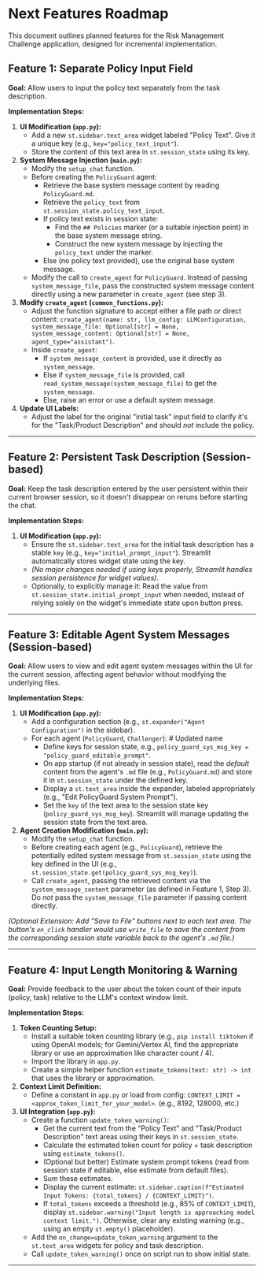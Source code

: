 # Next Features Roadmap

This document outlines planned features for the Risk Management Challenge application, designed for incremental implementation.

## Feature 1: Separate Policy Input Field

**Goal:** Allow users to input the policy text separately from the task description.

**Implementation Steps:**

1.  **UI Modification (`app.py`):**
    *   Add a new `st.sidebar.text_area` widget labeled "Policy Text". Give it a unique key (e.g., `key="policy_text_input"`).
    *   Store the content of this text area in `st.session_state` using its key.
2.  **System Message Injection (`main.py`):**
    *   Modify the `setup_chat` function.
    *   Before creating the `PolicyGuard` agent:
        *   Retrieve the base system message content by reading `PolicyGuard.md`.
        *   Retrieve the `policy_text` from `st.session_state.policy_text_input`.
        *   If policy text exists in session state:
            *   Find the `## Policies` marker (or a suitable injection point) in the base system message string.
            *   Construct the new system message by injecting the `policy_text` under the marker.
        *   Else (no policy text provided), use the original base system message.
    *   Modify the call to `create_agent` for `PolicyGuard`. Instead of passing `system_message_file`, pass the constructed system message content directly using a new parameter in `create_agent` (see step 3).
3.  **Modify `create_agent` (`common_functions.py`):**
    *   Adjust the function signature to accept either a file path *or* direct content: `create_agent(name: str, llm_config: LLMConfiguration, system_message_file: Optional[str] = None, system_message_content: Optional[str] = None, agent_type="assistant")`.
    *   Inside `create_agent`:
        *   If `system_message_content` is provided, use it directly as `system_message`.
        *   Else if `system_message_file` is provided, call `read_system_message(system_message_file)` to get the `system_message`.
        *   Else, raise an error or use a default system message.
4.  **Update UI Labels:**
    *   Adjust the label for the original "initial task" input field to clarify it's for the "Task/Product Description" and should *not* include the policy.

---

## Feature 2: Persistent Task Description (Session-based)

**Goal:** Keep the task description entered by the user persistent within their current browser session, so it doesn't disappear on reruns before starting the chat.

**Implementation Steps:**

1.  **UI Modification (`app.py`):**
    *   Ensure the `st.sidebar.text_area` for the initial task description has a stable `key` (e.g., `key="initial_prompt_input"`). Streamlit automatically stores widget state using the key.
    *   *(No major changes needed if using keys properly, Streamlit handles session persistence for widget values)*.
    *   Optionally, to explicitly manage it: Read the value from `st.session_state.initial_prompt_input` when needed, instead of relying solely on the widget's immediate state upon button press.

---

## Feature 3: Editable Agent System Messages (Session-based)

**Goal:** Allow users to view and edit agent system messages within the UI for the current session, affecting agent behavior without modifying the underlying files.

**Implementation Steps:**

1.  **UI Modification (`app.py`):**
    *   Add a configuration section (e.g., `st.expander("Agent Configuration")` in the sidebar).
    *   For each agent (`PolicyGuard`, `Challenger`): # Updated name
        *   Define keys for session state, e.g., `policy_guard_sys_msg_key = "policy_guard_editable_prompt"`.
        *   On app startup (if not already in session state), read the *default* content from the agent's `.md` file (e.g., `PolicyGuard.md`) and store it in `st.session_state` under the defined key.
        *   Display a `st.text_area` inside the expander, labeled appropriately (e.g., "Edit PolicyGuard System Prompt").
        *   Set the `key` of the text area to the session state key (`policy_guard_sys_msg_key`). Streamlit will manage updating the session state from the text area.
2.  **Agent Creation Modification (`main.py`):**
    *   Modify the `setup_chat` function.
    *   Before creating each agent (e.g., `PolicyGuard`), retrieve the potentially edited system message from `st.session_state` using the key defined in the UI (e.g., `st.session_state.get(policy_guard_sys_msg_key)`).
    *   Call `create_agent`, passing the retrieved content via the `system_message_content` parameter (as defined in Feature 1, Step 3). Do *not* pass the `system_message_file` parameter if passing content directly.

*(Optional Extension: Add "Save to File" buttons next to each text area. The button's `on_click` handler would use `write_file` to save the content from the corresponding session state variable back to the agent's `.md` file.)*

---

## Feature 4: Input Length Monitoring & Warning

**Goal:** Provide feedback to the user about the token count of their inputs (policy, task) relative to the LLM's context window limit.

**Implementation Steps:**

1.  **Token Counting Setup:**
    *   Install a suitable token counting library (e.g., `pip install tiktoken` if using OpenAI models; for Gemini/Vertex AI, find the appropriate library or use an approximation like character count / 4).
    *   Import the library in `app.py`.
    *   Create a simple helper function `estimate_tokens(text: str) -> int` that uses the library or approximation.
2.  **Context Limit Definition:**
    *   Define a constant in `app.py` or load from config: `CONTEXT_LIMIT = <approx_token_limit_for_your_model>`. (e.g., 8192, 128000, etc.)
3.  **UI Integration (`app.py`):**
    *   Create a function `update_token_warning()`:
        *   Get the current text from the "Policy Text" and "Task/Product Description" text areas using their keys in `st.session_state`.
        *   Calculate the estimated token count for policy + task description using `estimate_tokens()`.
        *   (Optional but better) Estimate system prompt tokens (read from session state if editable, else estimate from default files).
        *   Sum these estimates.
        *   Display the current estimate: `st.sidebar.caption(f"Estimated Input Tokens: {total_tokens} / {CONTEXT_LIMIT}")`.
        *   If `total_tokens` exceeds a threshold (e.g., 85% of `CONTEXT_LIMIT`), display `st.sidebar.warning("Input length is approaching model context limit.")`. Otherwise, clear any existing warning (e.g., using an empty `st.empty()` placeholder).
    *   Add the `on_change=update_token_warning` argument to the `st.text_area` widgets for policy and task description.
    *   Call `update_token_warning()` once on script run to show initial state.

---
